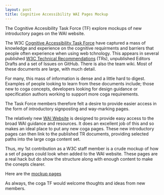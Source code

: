 ```yaml
---
layout: post
title: Cognitive Accessibility WAI Pages Mockup
---
```


<div class="message">
The Cognitive Accesibility Task Force (TF) explore mockups of new introductory pages on the WAI website.
</div>

The W3C [Cognitive Accessibility Task Force](https://www.w3.org/WAI/PF/cognitive-a11y-tf/) have captured a mass of knowledge and experience on the cognitive requirments and barriers that people often experience when using web tchnology. This appears in several published [W3C Technical Recommendations](https://www.w3.org/TR/?title=cognitive) (TRs), unpublished Editors Drafts and a set of Issues on GitHub. There is also the team wiki. Most of these documents are large, with much detail.

For many, this mass of information is dense and a little hard to digest. Examples of people looking to learn from these documents include; those new to coga concepts, developers looking for design guidance or specification authors working to support more coga requirements.

The Task Force members therefore felt a desire to provide easier access in the form of introductory signposting and way-marking pages.

The relatively new [WAI Website](https://www.w3.org/WAI/) is designed to provide easy access to the broad WAI guidance and resources. It does an excellent job of this and so makes an ideal place to put any new coga pages. These new introductory pages can then link to the published TR documents, providing selected paths into the large coga content set.

Thus, my 1st contribution as a W3C staff member is a crude mockup of how a set of pages could look when added to the WAI website. These pages are a real hack but do show the structure along with enough content to make the conepts clearer.

Here are the [mockup pages](https://cdn.staticaly.com/gh/w3c/coga/doc-mock/coga/index.html)

As always, the coga TF would welcome thoughts and ideas from new members.
